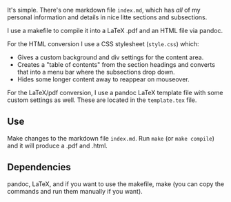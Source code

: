It's simple. There's one markdown file `index.md`, which has *all* of my personal information and details in nice litte sections and subsections.

I use a makefile to compile it into a LaTeX .pdf and an HTML file via pandoc.

For the HTML conversion I use a CSS stylesheet (`style.css`) which:

+ Gives a custom background and div settings for the content area.
+ Creates a "table of contents" from the section headings and converts that into a menu bar where the subsections drop down.
+ Hides some longer content away to reappear on mouseover.

For the LaTeX/pdf conversion, I use a pandoc LaTeX template file with some custom settings as well.
These are located in the `template.tex` file.

## Use

Make changes to the markdown file `index.md`. Run `make` (or `make compile`) and it will produce a .pdf and .html.

## Dependencies

pandoc, LaTeX, and if you want to use the makefile, make (you can copy the commands and run them manually if you want).
